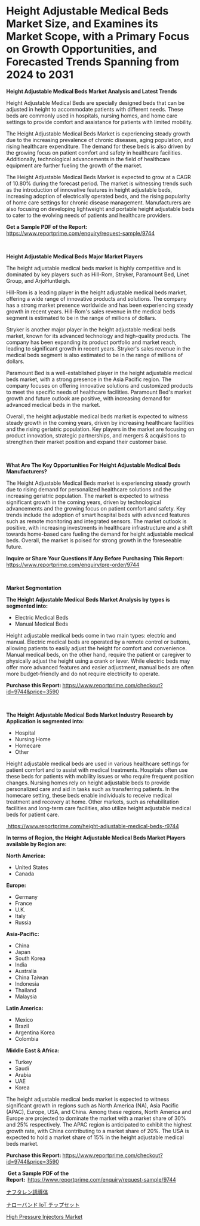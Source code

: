 <p><h1>Height Adjustable Medical Beds Market Size, and Examines its Market Scope, with a Primary Focus on Growth Opportunities, and Forecasted Trends Spanning from 2024 to 2031</h1></p><p><strong>Height Adjustable Medical Beds Market Analysis and Latest Trends</strong></p>
<p><p>Height Adjustable Medical Beds are specially designed beds that can be adjusted in height to accommodate patients with different needs. These beds are commonly used in hospitals, nursing homes, and home care settings to provide comfort and assistance for patients with limited mobility.</p><p>The Height Adjustable Medical Beds Market is experiencing steady growth due to the increasing prevalence of chronic diseases, aging population, and rising healthcare expenditure. The demand for these beds is also driven by the growing focus on patient comfort and safety in healthcare facilities. Additionally, technological advancements in the field of healthcare equipment are further fueling the growth of the market.</p><p>The Height Adjustable Medical Beds Market is expected to grow at a CAGR of 10.80% during the forecast period. The market is witnessing trends such as the introduction of innovative features in height adjustable beds, increasing adoption of electrically operated beds, and the rising popularity of home care settings for chronic disease management. Manufacturers are also focusing on developing lightweight and portable height adjustable beds to cater to the evolving needs of patients and healthcare providers.</p></p>
<p><strong>Get a Sample PDF of the Report:&nbsp;</strong> <a href="https://www.reportprime.com/enquiry/request-sample/9744">https://www.reportprime.com/enquiry/request-sample/9744</a></p>
<p>&nbsp;</p>
<p><strong>Height Adjustable Medical Beds Major Market Players</strong></p>
<p><p>The height adjustable medical beds market is highly competitive and is dominated by key players such as Hill-Rom, Stryker, Paramount Bed, Linet Group, and ArjoHuntleigh. </p><p>Hill-Rom is a leading player in the height adjustable medical beds market, offering a wide range of innovative products and solutions. The company has a strong market presence worldwide and has been experiencing steady growth in recent years. Hill-Rom's sales revenue in the medical beds segment is estimated to be in the range of millions of dollars.</p><p>Stryker is another major player in the height adjustable medical beds market, known for its advanced technology and high-quality products. The company has been expanding its product portfolio and market reach, leading to significant growth in recent years. Stryker's sales revenue in the medical beds segment is also estimated to be in the range of millions of dollars.</p><p>Paramount Bed is a well-established player in the height adjustable medical beds market, with a strong presence in the Asia Pacific region. The company focuses on offering innovative solutions and customized products to meet the specific needs of healthcare facilities. Paramount Bed's market growth and future outlook are positive, with increasing demand for advanced medical beds in the market.</p><p>Overall, the height adjustable medical beds market is expected to witness steady growth in the coming years, driven by increasing healthcare facilities and the rising geriatric population. Key players in the market are focusing on product innovation, strategic partnerships, and mergers & acquisitions to strengthen their market position and expand their customer base.</p></p>
<p>&nbsp;</p>
<p><strong>What Are The Key Opportunities For Height Adjustable Medical Beds Manufacturers?</strong></p>
<p><p>The Height Adjustable Medical Beds market is experiencing steady growth due to rising demand for personalized healthcare solutions and the increasing geriatric population. The market is expected to witness significant growth in the coming years, driven by technological advancements and the growing focus on patient comfort and safety. Key trends include the adoption of smart hospital beds with advanced features such as remote monitoring and integrated sensors. The market outlook is positive, with increasing investments in healthcare infrastructure and a shift towards home-based care fueling the demand for height adjustable medical beds. Overall, the market is poised for strong growth in the foreseeable future.</p></p>
<p><strong>Inquire or Share Your Questions If Any Before Purchasing This Report:</strong> <a href="https://www.reportprime.com/enquiry/pre-order/9744">https://www.reportprime.com/enquiry/pre-order/9744</a></p>
<p>&nbsp;</p>
<p><strong>Market Segmentation</strong></p>
<p><strong>The Height Adjustable Medical Beds Market Analysis by types is segmented into:</strong></p>
<p><ul><li>Electric Medical Beds</li><li>Manual Medical Beds</li></ul></p>
<p><p>Height adjustable medical beds come in two main types: electric and manual. Electric medical beds are operated by a remote control or buttons, allowing patients to easily adjust the height for comfort and convenience. Manual medical beds, on the other hand, require the patient or caregiver to physically adjust the height using a crank or lever. While electric beds may offer more advanced features and easier adjustment, manual beds are often more budget-friendly and do not require electricity to operate.</p></p>
<p><strong>Purchase this Report:&nbsp;</strong><a href="https://www.reportprime.com/checkout?id=9744&price=3590">https://www.reportprime.com/checkout?id=9744&price=3590</a></p>
<p>&nbsp;</p>
<p><strong>The Height Adjustable Medical Beds Market Industry Research by Application is segmented into:</strong></p>
<p><ul><li>Hospital</li><li>Nursing Home</li><li>Homecare</li><li>Other</li></ul></p>
<p><p>Height adjustable medical beds are used in various healthcare settings for patient comfort and to assist with medical treatments. Hospitals often use these beds for patients with mobility issues or who require frequent position changes. Nursing homes rely on height adjustable beds to provide personalized care and aid in tasks such as transferring patients. In the homecare setting, these beds enable individuals to receive medical treatment and recovery at home. Other markets, such as rehabilitation facilities and long-term care facilities, also utilize height adjustable medical beds for patient care.</p></p>
<p><a href="https://www.reportprime.com/height-adjustable-medical-beds-r9744">&nbsp;https://www.reportprime.com/height-adjustable-medical-beds-r9744</a></p>
<p><strong>In terms of Region, the Height Adjustable Medical Beds Market Players available by Region are:</strong></p>
<p>
    <p> <strong> North America: </strong>
        <ul>
            <li>United States</li>
            <li>Canada</li>
        </ul>
        </p> 
    <p> <strong> Europe: </strong>
        <ul>
            <li>Germany</li>
            <li>France</li>
            <li>U.K.</li>
            <li>Italy</li>
            <li>Russia</li>
        </ul>
        </p> 
    <p> <strong> Asia-Pacific: </strong>
        <ul>
            <li>China</li>
            <li>Japan</li>
            <li>South Korea</li>
            <li>India</li>
            <li>Australia</li>
            <li>China Taiwan</li>
            <li>Indonesia</li>
            <li>Thailand</li>
            <li>Malaysia</li>
        </ul>
        </p> 
    <p> <strong> Latin America: </strong>
        <ul>
            <li>Mexico</li>
            <li>Brazil</li>
            <li>Argentina Korea</li>
            <li>Colombia</li>
        </ul>
        </p> 
    <p> <strong> Middle East & Africa: </strong>
        <ul>
            <li>Turkey</li>
            <li>Saudi</li>
            <li>Arabia</li>
            <li>UAE</li>
            <li>Korea</li>
        </ul>
    </p>
    </p>
<p><p>The height adjustable medical beds market is expected to witness significant growth in regions such as North America (NA), Asia Pacific (APAC), Europe, USA, and China. Among these regions, North America and Europe are projected to dominate the market with a market share of 30% and 25% respectively. The APAC region is anticipated to exhibit the highest growth rate, with China contributing to a market share of 20%. The USA is expected to hold a market share of 15% in the height adjustable medical beds market.</p></p>
<p><strong>Purchase this Report: </strong><a href="https://www.reportprime.com/checkout?id=9744&price=3590">https://www.reportprime.com/checkout?id=9744&price=3590</a></p>
<p>&nbsp;<strong>Get a Sample PDF of the Report:&nbsp;&nbsp;</strong><a href="https://www.reportprime.com/enquiry/request-sample/9744">https://www.reportprime.com/enquiry/request-sample/9744</a></p>
<p><strong></strong></p>
<p><p><a href="https://github.com/tubbs463/Market-Research-Report-List-1/blob/main/922555978882.md">ナフタレン誘導体</a></p><p><a href="https://github.com/LeoraEber/Market-Research-Report-List-1/blob/main/522856178883.md">ナローバンド IoT チップセット</a></p><p><a href="https://view.publitas.com/reportprime-1/high-pressure-injectors-market-comprehensive-assessment-by-type-application-and-geography/">High Pressure Injectors Market</a></p></p>